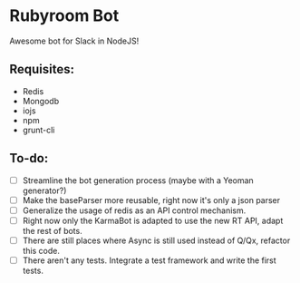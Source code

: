 # Rubyroom Bot

Awesome bot for Slack in NodeJS!

## Requisites:
* Redis
* Mongodb
* iojs
* npm
* grunt-cli

## To-do:

* [ ] Streamline the bot generation process (maybe with a Yeoman generator?)
* [ ] Make the baseParser more reusable, right now it's only a json parser
* [ ] Generalize the usage of redis as an API control mechanism.
* [ ] Right now only the KarmaBot is adapted to use the new RT API, adapt the rest of bots.
* [ ] There are still places where Async is still used instead of Q/Qx, refactor this code.
* [ ] There aren't any tests. Integrate a test framework and write the first tests.
